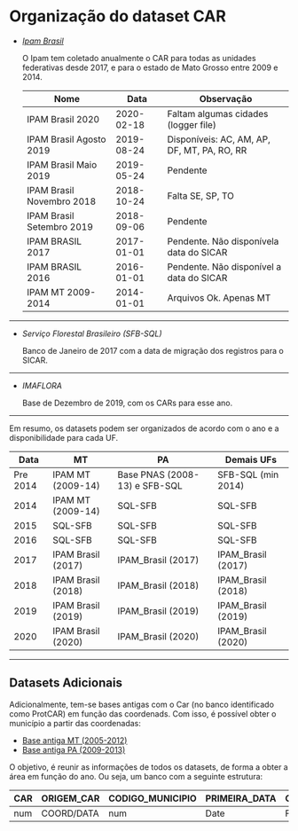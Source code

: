 # Organização do dataset CAR

- [*Ipam Brasil*](/media/gabriel/Gabriel/Datasets/CAR/IPAM)

    O Ipam tem coletado anualmente o CAR para todas as unidades federativas desde 2017, e para o estado de Mato Grosso entre 2009 e 2014.

    | Nome                    |Data      |Observação                                 |
    |-------------------------|----------|-------------------------------------------|
    |IPAM Brasil 2020         |2020-02-18|Faltam algumas cidades (logger file)   |
    |IPAM Brasil Agosto   2019|2019-08-24|Disponíveis: AC, AM, AP, DF, MT, PA, RO, RR|
    |IPAM Brasil Maio     2019|2019-05-24|Pendente                                   |
    |IPAM Brasil Novembro 2018|2018-10-24|Falta SE, SP, TO                           |
    |IPAM Brasil Setembro 2019|2018-09-06|Pendente                                   |
    |IPAM BRASIL 2017         |2017-01-01|Pendente. Não disponívela data do SICAR    |
    |IPAM BRASIL 2016         |2016-01-01|Pendente. Não disponível a data do SICAR    |
    |IPAM MT 2009-2014        |2014-01-01|Arquivos Ok. Apenas MT                     |

--------------------------------------------------------------------------------------
- *Serviço Florestal Brasileiro (SFB-SQL)*

    Banco de Janeiro de 2017 com a data de migração dos registros para o SICAR.

--------------------------------------------------------------------------------------
- *IMAFLORA*

    Base de Dezembro de 2019, com os CARs para esse ano.

-------------------------------------------------------------------------------------
Em resumo, os datasets podem ser organizados de acordo com o ano e a disponibilidade para cada UF.


|Data     |MT                            |PA                            |Demais UFs        |
|---------|------------------------------|------------------------------|------------------|
|Pre 2014 |IPAM MT (2009-14)             |Base PNAS (2008-13) e SFB-SQL |SFB-SQL (min 2014)|
|2014     |IPAM MT (2009-14)             |SQL-SFB                       |SQL-SFB           |
|2015     |SQL-SFB                       |SQL-SFB                       |SQL-SFB           |
|2016     |SQL-SFB                       |SQL-SFB                       |SQL-SFB           |
|2017     |IPAM Brasil (2017)            |IPAM_Brasil (2017)            |IPAM_Brasil (2017)|
|2018     |IPAM Brasil (2018)            |IPAM_Brasil (2018)            |IPAM_Brasil (2018)|
|2019     |IPAM Brasil (2019)            |IPAM_Brasil (2019)            |IPAM_Brasil (2019)|
|2020     |IPAM Brasil (2020)            |IPAM_Brasil (2020)            |IPAM_Brasil (2020)|

-------------------------------------------------------------------------------------------
## Datasets Adicionais

Adicionalmente, tem-se bases antigas com o Car (no banco identificado como ProtCAR) em função das coordenads. Com isso, é possível obter o município a partir das coordenadas:

- [Base antiga MT (2005-2012)](/media/gabriel/Gabriel/Datasets/CAR/Bases_Antigas/datas_imoveis201703.sqlite)
- [Base antiga PA (2009-2013)](/media/gabriel/Gabriel/Datasets/CAR/Bases_Antigas/2014_02_21_PA_Fin_CAR_INTL_CARINTL_Limpo_FIN_mun_MF_DesmP2012.xlsx)

O objetivo, é reunir as informações de todos os datasets, de forma a obter a área em função do ano. Ou seja, um banco com a seguinte estrutura:

|CAR|ORIGEM_CAR|CODIGO_MUNICIPIO|PRIMEIRA_DATA|ORIGEM_PRIM_DATA|AREA_2009|AREA_2010|... |AREA_2020|
|---|----------|----------------|-------------|----------------|---------|---------|--- |---------|
|num|COORD/DATA|num             |Date         |FILE/DATA       |Date     | Date    |Date|Date     |